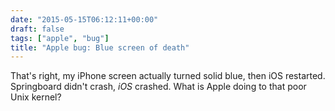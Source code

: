 ```yaml
---
date: "2015-05-15T06:12:11+00:00"
draft: false
tags: ["apple", "bug"]
title: "Apple bug: Blue screen of death"
---
```

That's right, my iPhone screen actually turned solid blue, then iOS restarted. Springboard didn't crash, *iOS* crashed. What is Apple doing to that poor Unix kernel?

